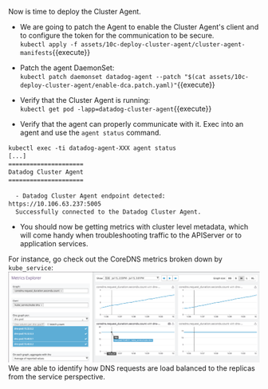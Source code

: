Now is time to deploy the Cluster Agent.

* We are going to patch the Agent to enable the Cluster Agent's client and to configure the token for the communication to be secure.<br/>
`kubectl apply -f assets/10c-deploy-cluster-agent/cluster-agent-manifests`{{execute}}

* Patch the agent DaemonSet: <br/>
`kubectl patch daemonset datadog-agent --patch "$(cat assets/10c-deploy-cluster-agent/enable-dca.patch.yaml)"`{{execute}}

* Verify that the Cluster Agent is running: <br/>
`kubectl get pod -lapp=datadog-cluster-agent`{{execute}}

* Verify that the agent can properly communicate with it. Exec into an agent and use the `agent status` command.

```
kubectl exec -ti datadog-agent-XXX agent status
[...] 
=====================
Datadog Cluster Agent
=====================

  - Datadog Cluster Agent endpoint detected: https://10.106.63.237:5005
  Successfully connected to the Datadog Cluster Agent.
 ```

* You should now be getting metrics with cluster level metadata, which will come handy when troubleshooting traffic to the APIServer or to application services.

For instance, go check out the CoreDNS metrics broken down by `kube_service`:
![CoreDNS Requests](assets/img/coredns.png)
We are able to identify how DNS requests are load balanced to the replicas from the service perspective.
